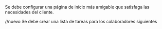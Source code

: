 Se debe configurar una página de inicio más amigable que satisfaga las necesidades del cliente.

//nuevo Se debe crear una lista de tareas para los colaboradores siguientes
